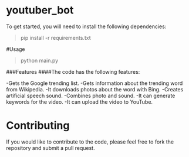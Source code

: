 # youtuber_bot

To get started, you will need to install the following dependencies:
> pip install -r requirements.txt

#Usage
> python main.py


###Features
####The code has the following features:

-Gets the Google trending list.
-Gets information about the trending word from Wikipedia.
-It downloads photos about the word with Bing.
-Creates artificial speech sound.
-Combines photo and sound.
-It can generate keywords for the video.
-It can upload the video to YouTube.


# Contributing
If you would like to contribute to the code, please feel free to fork the repository and submit a pull request.
